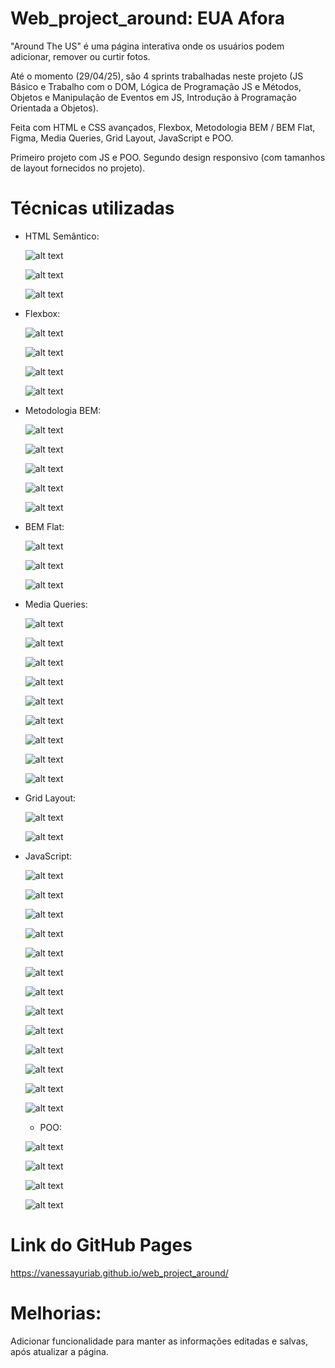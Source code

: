 # Web_project_around: EUA Afora

"Around The US" é uma página interativa onde os usuários podem adicionar, remover ou curtir fotos.

Até o momento (29/04/25), são 4 sprints trabalhadas neste projeto (JS Básico e Trabalho com o DOM, Lógica de Programação JS e Métodos, Objetos e Manipulação de Eventos em JS, Introdução à Programação Orientada a Objetos).

Feita com HTML e CSS avançados, Flexbox, Metodologia BEM / BEM Flat, Figma, Media Queries, Grid Layout, JavaScript e POO.

Primeiro projeto com JS e POO. Segundo design responsivo (com tamanhos de layout fornecidos no projeto).

# Técnicas utilizadas

- HTML Semântico:

  ![alt text](./images/readme/Semântica1.png)

  ![alt text](./images/readme/Semântica2.png)

  ![alt text](./images/readme/Semântica3.png)

- Flexbox:

  ![alt text](./images/readme/Flexbox1.png)

  ![alt text](./images/readme/Flexbox2.png)

  ![alt text](./images/readme/Flexbox3.png)

  ![alt text](./images/readme/Flexbox4.png)

- Metodologia BEM:

  ![alt text](./images/readme/BEM1.png)

  ![alt text](./images/readme/BEM2.png)

  ![alt text](./images/readme/BEM3.png)

  ![alt text](./images/readme/BEM4.png)

  ![alt text](./images/readme/BEM5.png)

- BEM Flat:

  ![alt text](./images/readme/BEM-Flat1.png)

  ![alt text](./images/readme/BEM-Flat2.png)

  ![alt text](./images/readme/BEM-Flat3.png)

- Media Queries:

  ![alt text](./images/readme/Media-Queries1.png)

  ![alt text](./images/readme/Media-Queries2.png)

  ![alt text](./images/readme/Media-Queries3.png)

  ![alt text](./images/readme/Media-Queries4.png)

  ![alt text](./images/readme/Media-Queries5.png)

  ![alt text](./images/readme/Media-Queries6.png)

  ![alt text](./images/readme/Media-Queries7.png)

  ![alt text](./images/readme/Media-Queries8.png)

  ![alt text](./images/readme/Media-Queries9.png)

- Grid Layout:

  ![alt text](./images/readme/Grid1.png)

  ![alt text](./images/readme/Grid2.png)

- JavaScript:

  ![alt text](./images/readme/JS1-template.png)

  ![alt text](./images/readme/JS2-open_edt.png)

  ![alt text](./images/readme/JS3-msg_error_toggle_button.png)

  ![alt text](./images/readme/JS4-save_infos.png)

  ![alt text](./images/readme/JS5-add_card.png)

  ![alt text](./images/readme/JS6-btns_card.png)

  ![alt text](./images/readme/JS7-open_card.png)

  ![alt text](./images/readme/JS8-close_popups.png)

  ![alt text](./images/readme/JS9-validation1.png)

  ![alt text](./images/readme/JS10-validation2.png)

  ![alt text](./images/readme/JS11-validation_obj.png)

  ![alt text](./images/readme/JS12-módulo_js.png)

  ![alt text](./images/readme/JS13-modular.png)

  - POO:

  ![alt text](./images/readme/POO1_class-Card.png)

  ![alt text](./images/readme/POO2_class-Card.png)

  ![alt text](./images/readme/POO3_class-FormValidator.png)

  ![alt text](./images/readme/POO4_funções-genéricas.png)

# Link do GitHub Pages

https://vanessayuriab.github.io/web_project_around/

# Melhorias:

Adicionar funcionalidade para manter as informações editadas e salvas, após atualizar a página.
